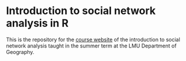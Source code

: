 # Introduction to social network analysis in R

This is the repository for the [course website](https://jfb-h.github.io/intro-to-sna/) of the introduction to social network analysis taught in the summer term at the LMU Department of Geography.

